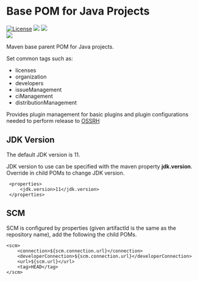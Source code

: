 # Base POM for Java Projects
[![License](https://img.shields.io/badge/License-Apache%202.0-blue.svg)](https://opensource.org/licenses/Apache-2.0) 
![](https://img.shields.io/badge/Package-POM-2396ad)
![](https://img.shields.io/badge/Repository-Maven%20Central-2396ad)  
![](https://github.com/wigforss/java-base-pom/workflows/Test%20and%20Deploy/badge.svg)

Maven base parent POM for Java projects.

Set common tags such as:
* licenses
* organization
* developers 
* issueManagement
* ciManagement
* distributionManagement

Provides plugin management for basic plugins and plugin configurations needed to perform release to [OSSRH](https://oss.sonatype.org/)

## JDK Version
The default JDK version is 11.

JDK version to use can be specified with the maven property **jdk.version**. Override in child POMs to change JDK version. 

```
 <properties>
     <jdk.version>11</jdk.version>
 </properties>
```
## SCM
SCM is configured by properties (given artifactId is the same as the repository name), add the following the child POMs.

```
<scm>
    <connection>${scm.connection.url}</connection>
    <developerConnection>${scm.connection.url}</developerConnection>
    <url>${scm.url}</url>
    <tag>HEAD</tag>
</scm>
```


